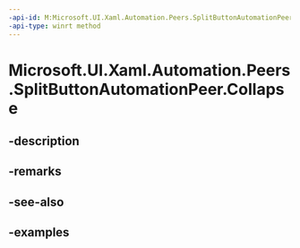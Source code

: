 ```yaml
---
-api-id: M:Microsoft.UI.Xaml.Automation.Peers.SplitButtonAutomationPeer.Collapse
-api-type: winrt method
---
```


# Microsoft.UI.Xaml.Automation.Peers.SplitButtonAutomationPeer.Collapse

<!--
public void Collapse ();
-->

## -description

## -remarks

## -see-also

## -examples

